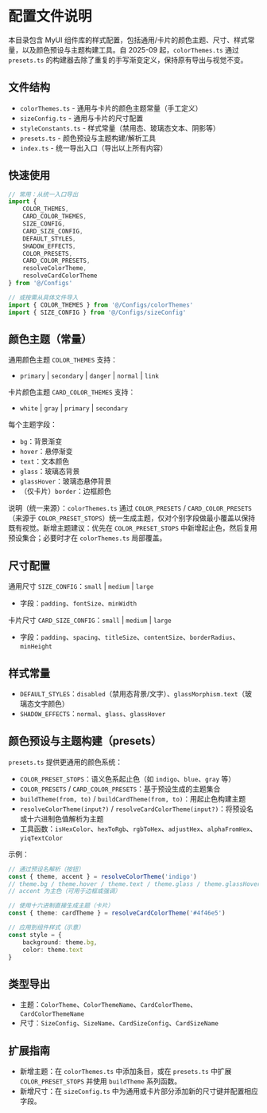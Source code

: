 # 配置文件说明

本目录包含 MyUI 组件库的样式配置，包括通用/卡片的颜色主题、尺寸、样式常量，以及颜色预设与主题构建工具。自 2025-09 起，`colorThemes.ts` 通过 `presets.ts` 的构建器去除了重复的手写渐变定义，保持原有导出与视觉不变。

## 文件结构

- `colorThemes.ts` - 通用与卡片的颜色主题常量（手工定义）
- `sizeConfig.ts` - 通用与卡片的尺寸配置
- `styleConstants.ts` - 样式常量（禁用态、玻璃态文本、阴影等）
- `presets.ts` - 颜色预设与主题构建/解析工具
- `index.ts` - 统一导出入口（导出以上所有内容）

## 快速使用

```typescript
// 常用：从统一入口导出
import {
	COLOR_THEMES,
	CARD_COLOR_THEMES,
	SIZE_CONFIG,
	CARD_SIZE_CONFIG,
	DEFAULT_STYLES,
	SHADOW_EFFECTS,
	COLOR_PRESETS,
	CARD_COLOR_PRESETS,
	resolveColorTheme,
	resolveCardColorTheme
} from '@/Configs'

// 或按需从具体文件导入
import { COLOR_THEMES } from '@/Configs/colorThemes'
import { SIZE_CONFIG } from '@/Configs/sizeConfig'
```

## 颜色主题（常量）

通用颜色主题 `COLOR_THEMES` 支持：
- `primary` | `secondary` | `danger` | `normal` | `link`

卡片颜色主题 `CARD_COLOR_THEMES` 支持：
- `white` | `gray` | `primary` | `secondary`

每个主题字段：
- `bg`：背景渐变
- `hover`：悬停渐变
- `text`：文本颜色
- `glass`：玻璃态背景
- `glassHover`：玻璃态悬停背景
- （仅卡片）`border`：边框颜色

说明（统一来源）：`colorThemes.ts` 通过 `COLOR_PRESETS` / `CARD_COLOR_PRESETS`（来源于 `COLOR_PRESET_STOPS`）统一生成主题，仅对个别字段做最小覆盖以保持既有视觉。新增主题建议：优先在 `COLOR_PRESET_STOPS` 中新增起止色，然后复用预设集合；必要时才在 `colorThemes.ts` 局部覆盖。

## 尺寸配置

通用尺寸 `SIZE_CONFIG`：`small` | `medium` | `large`
- 字段：`padding`、`fontSize`、`minWidth`

卡片尺寸 `CARD_SIZE_CONFIG`：`small` | `medium` | `large`
- 字段：`padding`、`spacing`、`titleSize`、`contentSize`、`borderRadius`、`minHeight`

## 样式常量

- `DEFAULT_STYLES`：`disabled`（禁用态背景/文字）、`glassMorphism.text`（玻璃态文字颜色）
- `SHADOW_EFFECTS`：`normal`、`glass`、`glassHover`

## 颜色预设与主题构建（presets）

`presets.ts` 提供更通用的颜色系统：
- `COLOR_PRESET_STOPS`：语义色系起止色（如 `indigo`、`blue`、`gray` 等）
- `COLOR_PRESETS` / `CARD_COLOR_PRESETS`：基于预设生成的主题集合
- `buildTheme(from, to)` / `buildCardTheme(from, to)`：用起止色构建主题
- `resolveColorTheme(input?)` / `resolveCardColorTheme(input?)`：将预设名或十六进制色值解析为主题
- 工具函数：`isHexColor`、`hexToRgb`、`rgbToHex`、`adjustHex`、`alphaFromHex`、`yiqTextColor`

示例：

```typescript
// 通过预设名解析（按钮）
const { theme, accent } = resolveColorTheme('indigo')
// theme.bg / theme.hover / theme.text / theme.glass / theme.glassHover
// accent 为主色（可用于边框或强调）

// 使用十六进制直接生成主题（卡片）
const { theme: cardTheme } = resolveCardColorTheme('#4f46e5')

// 应用到组件样式（示意）
const style = {
	background: theme.bg,
	color: theme.text
}
```

## 类型导出

- 主题：`ColorTheme`、`ColorThemeName`、`CardColorTheme`、`CardColorThemeName`
- 尺寸：`SizeConfig`、`SizeName`、`CardSizeConfig`、`CardSizeName`

## 扩展指南

- 新增主题：在 `colorThemes.ts` 中添加条目，或在 `presets.ts` 中扩展 `COLOR_PRESET_STOPS` 并使用 `buildTheme` 系列函数。
- 新增尺寸：在 `sizeConfig.ts` 中为通用或卡片部分添加新的尺寸键并配置相应字段。
